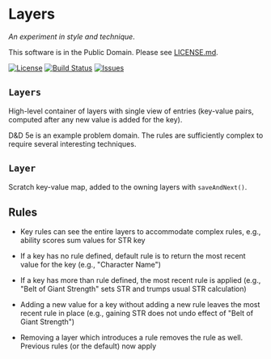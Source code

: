 # Layers

_An experiment in style and technique_.

This software is in the Public Domain.  Please see [LICENSE.md](LICENSE.md).

[![License](https://img.shields.io/badge/license-PD-blue.svg)](http://unlicense.org)
[![Build Status](https://circleci.com/gh/binkley/layers-java.svg?style=shield&circle-token=d86febce0a23cfc4f2aca122d5f5d78b9d177e47)](https://circleci.com/gh/binkley/layers-java)
[![Issues](https://img.shields.io/github/issues/binkley/layers-java.svg)](https://github.com/binkley/layers-java/issues)

## `Layers`

High-level container of layers with single view of entries (key-value pairs,
computed after any new value is added for the key).

D&amp;D 5e is an example problem domain.  The rules are sufficiently complex
to require several interesting techniques.

## `Layer`

Scratch key-value map, added to the owning layers with `saveAndNext()`.

## Rules

* Key rules can see the entire layers to accommodate complex rules, e.g.,
  ability scores sum values for STR key

* If a key has no rule defined, default rule is to return the most recent
  value for the key (e.g., "Character Name")
  
* If a key has more than rule defined, the most recent rule is applied (e.g.,
  "Belt of Giant Strength" sets STR and trumps usual STR calculation)
  
* Adding a new value for a key without adding a new rule leaves the most
  recent rule in place (e.g., gaining STR does not undo effect of "Belt of
  Giant Strength")

* Removing a layer which introduces a rule removes the rule as well.  Previous
  rules (or the default) now apply
